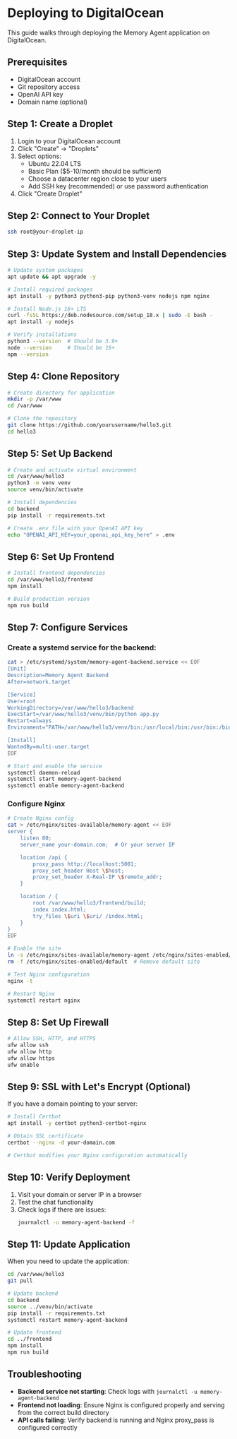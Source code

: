 # Deploying to DigitalOcean

This guide walks through deploying the Memory Agent application on DigitalOcean.

## Prerequisites

- DigitalOcean account
- Git repository access
- OpenAI API key
- Domain name (optional)

## Step 1: Create a Droplet

1. Login to your DigitalOcean account
2. Click "Create" → "Droplets"
3. Select options:
   - Ubuntu 22.04 LTS
   - Basic Plan ($5-10/month should be sufficient)
   - Choose a datacenter region close to your users
   - Add SSH key (recommended) or use password authentication
4. Click "Create Droplet"

## Step 2: Connect to Your Droplet

```bash
ssh root@your-droplet-ip
```

## Step 3: Update System and Install Dependencies

```bash
# Update system packages
apt update && apt upgrade -y

# Install required packages
apt install -y python3 python3-pip python3-venv nodejs npm nginx 

# Install Node.js 16+ LTS
curl -fsSL https://deb.nodesource.com/setup_18.x | sudo -E bash -
apt install -y nodejs

# Verify installations
python3 --version  # Should be 3.9+
node --version     # Should be 16+
npm --version
```

## Step 4: Clone Repository

```bash
# Create directory for application
mkdir -p /var/www
cd /var/www

# Clone the repository
git clone https://github.com/yourusername/hello3.git
cd hello3
```

## Step 5: Set Up Backend

```bash
# Create and activate virtual environment
cd /var/www/hello3
python3 -m venv venv
source venv/bin/activate

# Install dependencies
cd backend
pip install -r requirements.txt

# Create .env file with your OpenAI API key
echo "OPENAI_API_KEY=your_openai_api_key_here" > .env
```

## Step 6: Set Up Frontend

```bash
# Install frontend dependencies
cd /var/www/hello3/frontend
npm install

# Build production version
npm run build
```

## Step 7: Configure Services

### Create a systemd service for the backend:

```bash
cat > /etc/systemd/system/memory-agent-backend.service << EOF
[Unit]
Description=Memory Agent Backend
After=network.target

[Service]
User=root
WorkingDirectory=/var/www/hello3/backend
ExecStart=/var/www/hello3/venv/bin/python app.py
Restart=always
Environment="PATH=/var/www/hello3/venv/bin:/usr/local/bin:/usr/bin:/bin"

[Install]
WantedBy=multi-user.target
EOF

# Start and enable the service
systemctl daemon-reload
systemctl start memory-agent-backend
systemctl enable memory-agent-backend
```

### Configure Nginx

```bash
# Create Nginx config
cat > /etc/nginx/sites-available/memory-agent << EOF
server {
    listen 80;
    server_name your-domain.com;  # Or your server IP

    location /api {
        proxy_pass http://localhost:5001;
        proxy_set_header Host \$host;
        proxy_set_header X-Real-IP \$remote_addr;
    }

    location / {
        root /var/www/hello3/frontend/build;
        index index.html;
        try_files \$uri \$uri/ /index.html;
    }
}
EOF

# Enable the site
ln -s /etc/nginx/sites-available/memory-agent /etc/nginx/sites-enabled/
rm -f /etc/nginx/sites-enabled/default  # Remove default site

# Test Nginx configuration
nginx -t

# Restart Nginx
systemctl restart nginx
```

## Step 8: Set Up Firewall

```bash
# Allow SSH, HTTP, and HTTPS
ufw allow ssh
ufw allow http
ufw allow https
ufw enable
```

## Step 9: SSL with Let's Encrypt (Optional)

If you have a domain pointing to your server:

```bash
# Install Certbot
apt install -y certbot python3-certbot-nginx

# Obtain SSL certificate
certbot --nginx -d your-domain.com

# Certbot modifies your Nginx configuration automatically
```

## Step 10: Verify Deployment

1. Visit your domain or server IP in a browser
2. Test the chat functionality
3. Check logs if there are issues:
   ```bash
   journalctl -u memory-agent-backend -f
   ```

## Step 11: Update Application

When you need to update the application:

```bash
cd /var/www/hello3
git pull

# Update backend
cd backend
source ../venv/bin/activate
pip install -r requirements.txt
systemctl restart memory-agent-backend

# Update frontend
cd ../frontend
npm install
npm run build
```

## Troubleshooting

- **Backend service not starting**: Check logs with `journalctl -u memory-agent-backend`
- **Frontend not loading**: Ensure Nginx is configured properly and serving from the correct build directory
- **API calls failing**: Verify backend is running and Nginx proxy_pass is configured correctly